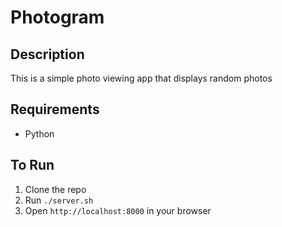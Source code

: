 # Photogram

## Description

This is a simple photo viewing app that displays random photos

## Requirements

- Python

## To Run

1. Clone the repo
2. Run `./server.sh`
3. Open `http://localhost:8000` in your browser
